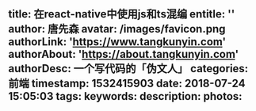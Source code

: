 title: 在react-native中使用js和ts混编
entitle: ''
author: 唐先森
avatar: /images/favicon.png
authorLink: 'https://www.tangkunyin.com'
authorAbout: 'https://about.tangkunyin.com'
authorDesc: 一个写代码的「伪文人」
categories: 前端
timestamp: 1532415903
date: 2018-07-24 15:05:03
tags:
keywords:
description:
photos:
---
